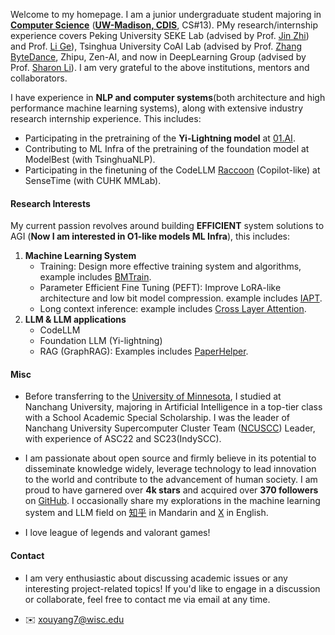 Welcome to my homepage. I am a junior undergraduate student majoring in **[Computer Science](https://www.cs.wisc.edu/)** (**[UW-Madison, CDIS](https://cdis.wisc.edu/)**, CS#13). PMy research/internship experience covers Peking University SEKE Lab (advised by Prof. [Jin Zhi](https://example.com/jinzhi)) and Prof. [Li Ge](https://example.com/lige)), Tsinghua University CoAI Lab (advised by Prof. [Zhang ByteDance](https://example.com/zhangbytedance), Zhipu, Zen-AI, and now in DeepLearning Group (advised by Prof. [Sharon Li](https://example.com/sharonli)). I am very grateful to the above institutions, mentors and collaborators.

I have experience in **NLP and computer systems**(both architecture and high performance machine learning systems), along with extensive industry research internship experience. This includes:

* Participating in the pretraining of the **Yi-Lightning model** at [01.AI](https://01.ai/).
* Contributing to ML Infra of the pretraining of the foundation model at ModelBest (with TsinghuaNLP).
* Participating in the finetuning of the CodeLLM [Raccoon](https://raccoon.sensetime.com/code) (Copilot-like) at SenseTime (with CUHK MMLab).

#### Research Interests

My current passion revolves around building **EFFICIENT** system solutions to AGI (**Now I am interested in O1-like models ML Infra**), this includes:

1. **Machine Learning System** 
    * Training: Design more effective training system and algorithms, example includes [BMTrain](https://github.com/OpenBMB/BMTrain).
    * Parameter Efficient Fine Tuning (PEFT): Improve LoRA-like architecture and low bit model compression. example includes [IAPT](https://aclanthology.org/2024.acl-long.771.pdf). 
    * Long context inference: example includes [Cross Layer Attention](https://github.com/JerryYin777/Cross-Layer-Attention).
2. **LLM & LLM applications** 
    * CodeLLM
    * Foundation LLM (Yi-lightning)
    * RAG (GraphRAG): Examples includes [PaperHelper](https://github.com/JerryYin777/PaperHelper).

#### Misc

* Before transferring to the [University of Minnesota](https://twin-cities.umn.edu/), I studied at Nanchang University, majoring in Artificial Intelligence in a top-tier class with a School Academic Special Scholarship. I was the leader of Nanchang University Supercomputer Cluster Team ([NCUSCC](https://ncuscc.github.io/)) Leader, with experience of ASC22 and SC23(IndySCC). 

* I am passionate about open source and firmly believe in its potential to disseminate knowledge widely, leverage technology to lead innovation to the world and contribute to the advancement of human society. I am proud to have garnered over **4k stars** and acquired over **370 followers** on [GitHub](https://github.com/yancyou). I occasionally share my explorations in the machine learning system and LLM field on [知乎](https://www.zhihu.com/people/ycr222/posts) in Mandarin and [X](https://x.com/OuYoungXuan) in English.

* I love league of legends and valorant games!

#### Contact<p id="contact-info"></p>

* I am very enthusiastic about discussing academic issues or any interesting project-related topics! If you'd like to engage in a discussion or collaborate, feel free to contact me via email at any time. 

* ✉️ [xouyang7@wisc.edu](mailto:xouyang7@wisc.edu)
